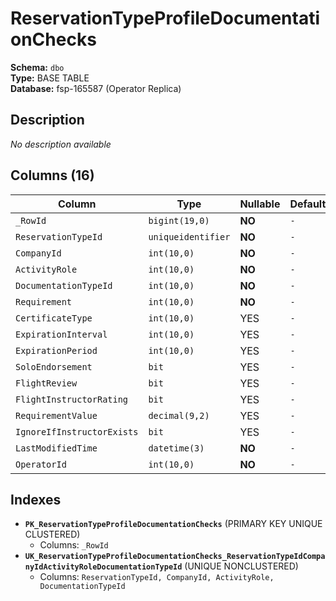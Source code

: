 # ReservationTypeProfileDocumentationChecks

**Schema:** `dbo`  
**Type:** BASE TABLE  
**Database:** fsp-165587 (Operator Replica)

## Description

*No description available*

## Columns (16)

| Column | Type | Nullable | Default | Keys | Description |
|--------|------|----------|---------|------|-------------|
| `_RowId` | `bigint(19,0)` | **NO** | `-` | PK | - |
| `ReservationTypeId` | `uniqueidentifier` | **NO** | `-` | - | - |
| `CompanyId` | `int(10,0)` | **NO** | `-` | - | - |
| `ActivityRole` | `int(10,0)` | **NO** | `-` | - | - |
| `DocumentationTypeId` | `int(10,0)` | **NO** | `-` | - | - |
| `Requirement` | `int(10,0)` | **NO** | `-` | - | - |
| `CertificateType` | `int(10,0)` | YES | `-` | - | - |
| `ExpirationInterval` | `int(10,0)` | YES | `-` | - | - |
| `ExpirationPeriod` | `int(10,0)` | YES | `-` | - | - |
| `SoloEndorsement` | `bit` | YES | `-` | - | - |
| `FlightReview` | `bit` | YES | `-` | - | - |
| `FlightInstructorRating` | `bit` | YES | `-` | - | - |
| `RequirementValue` | `decimal(9,2)` | YES | `-` | - | - |
| `IgnoreIfInstructorExists` | `bit` | YES | `-` | - | - |
| `LastModifiedTime` | `datetime(3)` | **NO** | `-` | - | - |
| `OperatorId` | `int(10,0)` | **NO** | `-` | - | - |

## Indexes

- **`PK_ReservationTypeProfileDocumentationChecks`** (PRIMARY KEY UNIQUE CLUSTERED)
  - Columns: `_RowId`
- **`UK_ReservationTypeProfileDocumentationChecks_ReservationTypeIdCompanyIdActivityRoleDocumentationTypeId`** (UNIQUE NONCLUSTERED)
  - Columns: `ReservationTypeId, CompanyId, ActivityRole, DocumentationTypeId`
